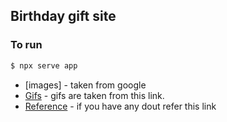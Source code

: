 ## Birthday gift site

### To run

```sh
$ npx serve app
```

- [images] - taken from google
- [Gifs](https://giphy.com/search/cheers) - gifs are taken from this link.
- [Reference](https://www.youtube.com/watch?v=a_iQb1lnAEQ) - if you have any dout refer this link
